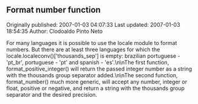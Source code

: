## Format number function 
Originally published: 2007-01-03 04:07:33 
Last updated: 2007-01-03 18:54:35 
Author: Clodoaldo Pinto Neto 
 
For many languages it is possible to use the locale module to format numbers. But there are at least three languages for which the locale.localeconv()['thousands_sep'] is empty: brazilian portuguese - 'pt_br', portuguese - 'pt' and spanish - 'es'.\n\nThe first function, format_positive_integer() will return the passed integer number as a string with the thousands group separator added.\n\nThe second function, format_number() much more generic, will accept any number, integer or float, positive or negative, and return a string with the thousands group separator and the desired precision.